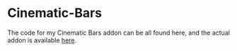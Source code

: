 # Cinematic-Bars
The code for my Cinematic Bars addon can be all found here, and the actual addon is available [here](http://steamcommunity.com/sharedfiles/filedetails/?id=668681197).
